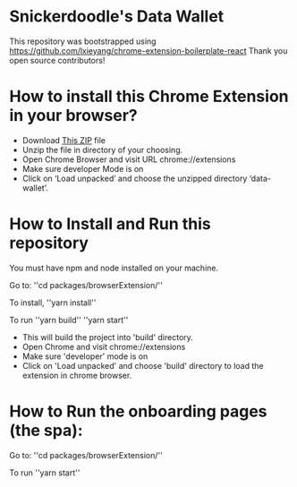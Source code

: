 # Snickerdoodle's Data Wallet

This repository was bootstrapped using
https://github.com/lxieyang/chrome-extension-boilerplate-react
Thank you open source contributors!

# How to install this Chrome Extension in your browser?

- Download [This ZIP](https://drive.google.com/file/d/1P3HQDbiG2QAbNaIiPNj87ZXsO2y8AHWz/view?usp=sharing) file
- Unzip the file in directory of your choosing.
- Open Chrome Browser and visit URL chrome://extensions
- Make sure developer Mode is on
- Click on ‘Load unpacked’ and choose the unzipped directory ‘data-wallet’.

# How to Install and Run this repository

You must have npm and node installed on your machine.

Go to:
''cd packages/browserExtension/''

To install,
''yarn install''

To run
''yarn build''
''yarn start''

- This will build the project into 'build' directory.
- Open Chrome and visit chrome://extensions
- Make sure 'developer' mode is on
- Click on 'Load unpacked' and choose 'build' directory to load the extension in chrome browser.

# How to Run the onboarding pages (the spa):

Go to:
''cd packages/browserExtension/''

To run
''yarn start''